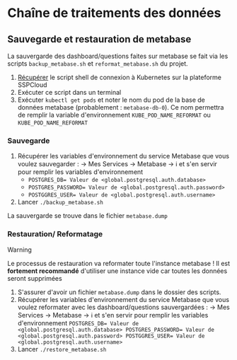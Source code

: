 # Chaîne de traitements des données

## Sauvegarde et restauration de metabase

La sauvergarde des dashboard/questions faites sur metabase se fait via les scripts `backup_metabase.sh` et `reformat_metabase.sh` du projet.

1. [Récupérer](https://datalab.sspcloud.fr/account/k8sCredentials) le script shell de connexion à Kubernetes sur la plateforme SSPCloud
1. Exécuter ce script dans un terminal
1. Exécuter `kubectl get pods` et noter le nom du pod de la base de données metabase (probablement : `metabase-db-0`). Ce nom permettra de remplir la variable d'environnement `KUBE_POD_NAME_REFORMAT` ou `KUBE_POD_NAME_REFORMAT`

### Sauvegarde

1. Récupérer les variables d'environnement du service Metabase que vous voulez sauvegarder : -> Mes Services -> Metabase -> ℹ️ et s'en servir pour remplir les variables d'environnement
    * `POSTGRES_DB= Valeur de <global.postgresql.auth.database>`
    * `POSTGRES_PASSWORD= Valeur de <global.postgresql.auth.password>`
    * `POSTGGRES_USER= Valeur de <global.postgresql.auth.username>`
1. Lancer `./backup_metabase.sh` 

La sauvergarde se trouve dans le fichier `metabase.dump`

### Restauration/ Reformatage

> [!WARNING]  
> Le processus de restauration va reformater toute l'instance metabase ! Il est **fortement recommandé** d'utiliser une instance vide car toutes les données seront supprimées

1. S'assurer d'avoir un fichier `metabase.dump` dans le dossier des scripts.
1. Récupérer les variables d'environnement du service Metabase que vous voulez reformater avec les dashboard/questions sauvergardées  : -> Mes Services -> Metabase -> ℹ️ et s'en servir pour remplir les variables d'environnement
    `POSTGRES_DB= Valeur de <global.postgresql.auth.database>
     POSTGRES_PASSWORD= Valeur de <global.postgresql.auth.password>
     POSTGGRES_USER= Valeur de <global.postgresql.auth.username>`
1. Lancer `./restore_metabase.sh` 
